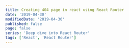 ```yaml
---
title: Creating 404 page in react using React Router
date: '2019-04-30'
modifiedDate: '2019-04-30'
published: false
page: false
series: 'Deep dive into React Router'
tags: ['React', 'React Router']
---
```

